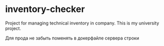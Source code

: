 # inventory-checker
Project for managing technical inventory in company. This is my university project.

Для прода не забыть поменять в докерфайле сервера строки 
